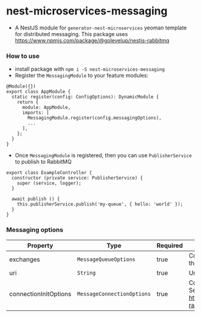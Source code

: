 # nest-microservices-messaging
- A NestJS module for `generator-nest-microservices` yeoman template for distributed messaging. This package uses https://www.npmjs.com/package/@golevelup/nestjs-rabbitmq
### How to use
- install package with `npm i -S nest-microservices-messaging`
- Register the `MessagingModule` to your feature modules:
```
@Module({})
export class AppModule {
  static register(config: ConfigOptions): DynamicModule {
    return {
      module: AppModule,
      imports: [
        MessagingModule.register(config.messagingOptions),
        ...
      ],
    };
  }
}
```
- Once `MessagingModule` is registered, then you can use `PublisherService` to publish to RabbitMQ
```
export class ExampleController {
  constructor (private service: PublisherService) {
    super (service, logger);
  }

  await publish () {
    this.publisherService.publish('my-queue', { hello: 'world' });
  }
}
```
### Messaging options
|Property|Type|Required|Description|
|-|-|-|-|
|exchanges|`MessageQueueOptions`|true| Contains { name: string, type: string } which defined the exchange name and type of exchange
|uri|`String`|true| Uri or your RabbitMQ server
|connectionInitOptions|`MessageConnectionOptions`|true| Contains { wait: boolean } for connection resiliency. See https://www.npmjs.com/package/@golevelup/nestjs-rabbitmq for more details
